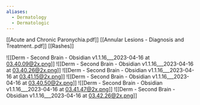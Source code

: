 ```yaml
---
aliases:
  - Dermatology
  - Dermatologic
---
```



[[Acute and Chronic Paronychia.pdf]]
[[Annular Lesions - Diagnosis and Treatment..pdf]]
[[Rashes]]


![[Derm - Second Brain - Obsidian v1.1.16___2023-04-16 at 03.40.09@2x.png]]
![[Derm - Second Brain - Obsidian v1.1.16___2023-04-16 at 03.40.26@2x.png]]
![[Derm - Second Brain - Obsidian v1.1.16___2023-04-16 at 03.41.15@2x.png]]
![[Derm - Second Brain - Obsidian v1.1.16___2023-04-16 at 03.40.50@2x.png]]
![[Derm - Second Brain - Obsidian v1.1.16___2023-04-16 at 03.41.47@2x.png]]
![[Derm - Second Brain - Obsidian v1.1.16___2023-04-16 at 03.42.26@2x.png]]
